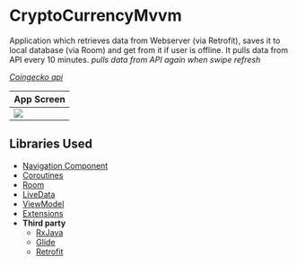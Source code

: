 # CryptoCurrencyMvvm

Application which retrieves data from Webserver (via Retrofit), saves it to local database (via Room) and get from it if user is offline. It pulls data from API every 10 minutes. 
*pulls data from API again when swipe refresh*

*[Coingecko api](https://www.coingecko.com/tr/api/documentation)*

| App Screen  |
| -------------  |
| ![](https://github-production-user-asset-6210df.s3.amazonaws.com/74429693/239751421-67c5f626-ac47-4326-92f9-c90e102e647e.gif) |


## Libraries Used

* [Navigation Component](https://developer.android.com/guide/navigation/navigation-getting-started)
* [Coroutines](https://developer.android.com/kotlin/coroutines?hl=tr)
* [Room](https://developer.android.com/training/data-storage/room)
* [LiveData](https://developer.android.com/topic/libraries/architecture/livedata)
* [ViewModel](https://developer.android.com/topic/libraries/architecture/viewmodel#implement)
* [Extensions](https://developer.android.com/kotlin/ktx)
* **Third party**
  * [RxJava](https://github.com/ReactiveX/RxJava)
  * [Glide](https://github.com/bumptech/glide)
  * [Retrofit](https://square.github.io/retrofit/)
  
